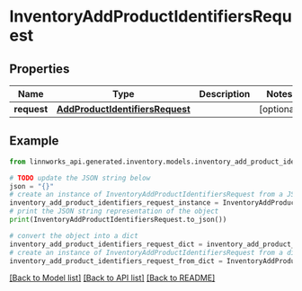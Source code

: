 # InventoryAddProductIdentifiersRequest


## Properties

Name | Type | Description | Notes
------------ | ------------- | ------------- | -------------
**request** | [**AddProductIdentifiersRequest**](AddProductIdentifiersRequest.md) |  | [optional] 

## Example

```python
from linnworks_api.generated.inventory.models.inventory_add_product_identifiers_request import InventoryAddProductIdentifiersRequest

# TODO update the JSON string below
json = "{}"
# create an instance of InventoryAddProductIdentifiersRequest from a JSON string
inventory_add_product_identifiers_request_instance = InventoryAddProductIdentifiersRequest.from_json(json)
# print the JSON string representation of the object
print(InventoryAddProductIdentifiersRequest.to_json())

# convert the object into a dict
inventory_add_product_identifiers_request_dict = inventory_add_product_identifiers_request_instance.to_dict()
# create an instance of InventoryAddProductIdentifiersRequest from a dict
inventory_add_product_identifiers_request_from_dict = InventoryAddProductIdentifiersRequest.from_dict(inventory_add_product_identifiers_request_dict)
```
[[Back to Model list]](../README.md#documentation-for-models) [[Back to API list]](../README.md#documentation-for-api-endpoints) [[Back to README]](../README.md)


